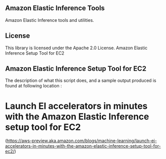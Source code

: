 ## Amazon Elastic Inference Tools

Amazon Elastic Inference tools and utilities.

## License

This library is licensed under the Apache 2.0 License. 
Amazon Elastic Inference Setup Tool for EC2 

## Amazon Elastic Inference Setup Tool for EC2 

The description of what this script does, and a sample output produced is found at following location : 
# Launch EI accelerators in minutes with the Amazon Elastic Inference setup tool for EC2 
(https://aws-preview.aka.amazon.com/blogs/machine-learning/launch-ei-accelerators-in-minutes-with-the-amazon-elastic-inference-setup-tool-for-ec2/)
